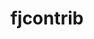 ---
title: "fjcontrib"
layout: cache
categories: [package, develop]
meta: {"compilers": ["gcc@=11.4.0"], "num_specs": 6, "num_specs_by_stack": {"hep": 6, "root": 6}, "oss": ["ubuntu22.04"], "platforms": ["linux"], "stacks": ["hep", "root"], "targets": ["x86_64_v3"], "versions": ["1.054"]}
spec_details: [{"compiler": "gcc@=11.4.0", "hash": "e5hc3atxnwttyacbidzwgvli2ob6ml66", "os": "ubuntu22.04", "platform": "linux", "size": "-", "stacks": ["hep", "root"], "tarball": "https://binaries.spack.io/develop/build_cache/linux-ubuntu22.04-x86_64_v3/gcc-11.4.0/fjcontrib-1.054/linux-ubuntu22.04-x86_64_v3-gcc-11.4.0-fjcontrib-1.054-e5hc3atxnwttyacbidzwgvli2ob6ml66.spack", "target": "x86_64_v3", "variants": ["build_system=autotools"], "versions": ["1.054"]}, {"compiler": "gcc@=11.4.0", "hash": "kv7sm4czor3y4ja3pvuzktg2ajulso6o", "os": "ubuntu22.04", "platform": "linux", "size": "-", "stacks": ["hep", "root"], "tarball": "https://binaries.spack.io/develop/build_cache/linux-ubuntu22.04-x86_64_v3/gcc-11.4.0/fjcontrib-1.054/linux-ubuntu22.04-x86_64_v3-gcc-11.4.0-fjcontrib-1.054-kv7sm4czor3y4ja3pvuzktg2ajulso6o.spack", "target": "x86_64_v3", "variants": ["build_system=autotools"], "versions": ["1.054"]}, {"compiler": "gcc@=11.4.0", "hash": "sjwtw7imelxqqkk3dwh67juqv2z7piow", "os": "ubuntu22.04", "platform": "linux", "size": "-", "stacks": ["hep", "root"], "tarball": "https://binaries.spack.io/develop/build_cache/linux-ubuntu22.04-x86_64_v3/gcc-11.4.0/fjcontrib-1.054/linux-ubuntu22.04-x86_64_v3-gcc-11.4.0-fjcontrib-1.054-sjwtw7imelxqqkk3dwh67juqv2z7piow.spack", "target": "x86_64_v3", "variants": ["build_system=autotools"], "versions": ["1.054"]}, {"compiler": "gcc@=11.4.0", "hash": "stc2bzogewh37sea7o7mnuuwpnocyflm", "os": "ubuntu22.04", "platform": "linux", "size": "-", "stacks": ["hep", "root"], "tarball": "https://binaries.spack.io/develop/build_cache/linux-ubuntu22.04-x86_64_v3/gcc-11.4.0/fjcontrib-1.054/linux-ubuntu22.04-x86_64_v3-gcc-11.4.0-fjcontrib-1.054-stc2bzogewh37sea7o7mnuuwpnocyflm.spack", "target": "x86_64_v3", "variants": ["build_system=autotools"], "versions": ["1.054"]}, {"compiler": "gcc@=11.4.0", "hash": "t32tjt73eoelmnu7cx75zqm5vx3yk23h", "os": "ubuntu22.04", "platform": "linux", "size": "-", "stacks": ["hep", "root"], "tarball": "https://binaries.spack.io/develop/build_cache/linux-ubuntu22.04-x86_64_v3/gcc-11.4.0/fjcontrib-1.054/linux-ubuntu22.04-x86_64_v3-gcc-11.4.0-fjcontrib-1.054-t32tjt73eoelmnu7cx75zqm5vx3yk23h.spack", "target": "x86_64_v3", "variants": ["build_system=autotools"], "versions": ["1.054"]}, {"compiler": "gcc@=11.4.0", "hash": "zn3tticfuqcnoc7txa6q5zanrfgrs33s", "os": "ubuntu22.04", "platform": "linux", "size": "-", "stacks": ["hep", "root"], "tarball": "https://binaries.spack.io/develop/build_cache/linux-ubuntu22.04-x86_64_v3/gcc-11.4.0/fjcontrib-1.054/linux-ubuntu22.04-x86_64_v3-gcc-11.4.0-fjcontrib-1.054-zn3tticfuqcnoc7txa6q5zanrfgrs33s.spack", "target": "x86_64_v3", "variants": ["build_system=autotools"], "versions": ["1.054"]}]
---